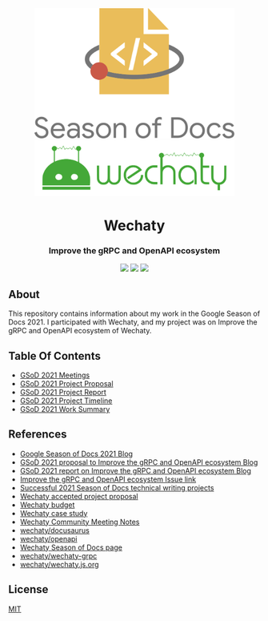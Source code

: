 <div align="center">
<img src="assets/gsod-2021-1.svg" height="auto" width="400" />
<br />
<img src="assets/gsod-2021-2.svg" height="auto" width="400" />
<br />
<h1>Wechaty</h1>
<h3>
Improve the gRPC and OpenAPI ecosystem
</h3>
<a href="https://github.com/iamrajiv/GSoD-2021/network/members"><img src="https://img.shields.io/github/forks/iamrajiv/GSoD-2021?color=0969da&style=for-the-badge" height="auto" width="auto" /></a>
<a href="https://github.com/iamrajiv/GSoD-2021/stargazers"><img src="https://img.shields.io/github/stars/iamrajiv/GSoD-2021?color=0969da&style=for-the-badge" height="auto" width="auto" /></a>
<a href="https://github.com/iamrajiv/GSoD-2021/blob/main/LICENSE"><img src="https://img.shields.io/github/license/iamrajiv/GSoD-2021?color=0969da&style=for-the-badge" height="auto" width="auto" /></a>
</div>

## About

This repository contains information about my work in the Google Season of Docs 2021. I participated with Wechaty, and my project was on Improve the gRPC and OpenAPI ecosystem of Wechaty.

## Table Of Contents

- [GSoD 2021 Meetings](GSoD_2021_Meetings.md)
- [GSoD 2021 Project Proposal](GSoD_2021_Project_Proposal.md)
- [GSoD 2021 Project Report](GSoD_2021_Project_Report.md)
- [GSoD 2021 Project Timeline](GSoD_2021_Project_Timeline.md)
- [GSoD 2021 Work Summary](GSoD_2021_Work_Summary.md)

## References

- [Google Season of Docs 2021 Blog](https://iamrajiv.github.io/posts/google-season-of-docs-2021/)
- [GSoD 2021 proposal to Improve the gRPC and OpenAPI ecosystem Blog](https://wechaty.js.org/2021/05/18/gsod-2021-proposal-to-improve-the-grpc-and-openapi-ecosystem/)
- [GSoD 2021 report on Improve the gRPC and OpenAPI ecosystem Blog](https://wechaty.js.org/2021/10/30/gsod-2021-report-on-improve-the-grpc-and-openapi-ecosystem/)
- [Improve the gRPC and OpenAPI ecosystem Issue link](https://github.com/wechaty/docusaurus/issues/1012)
- [Successful 2021 Season of Docs technical writing projects](https://developers.google.com/season-of-docs/docs/2021/participants)
- [Wechaty accepted project proposal](https://wechaty.js.org/docs/gsod/2021/)
- [Wechaty budget](https://wechaty.js.org/docs/gsod/2021/#budget)
- [Wechaty case study](https://docs.google.com/document/d/13V0sUUwQrJbE-pyKEwdi3JnaqY-oZRhbLW8VcaQIdiE/edit)
- [Wechaty Community Meeting Notes](https://docs.google.com/document/d/13V0sUUwQrJbE-pyKEwdi3JnaqY-oZRhbLW8VcaQIdiE/edit)
- [wechaty/docusaurus](https://github.com/wechaty/docusaurus)
- [wechaty/openapi](https://github.com/wechaty/openapi)
- [Wechaty Season of Docs page](https://wechaty.js.org/docs/gsod/2021/)
- [wechaty/wechaty-grpc](https://github.com/wechaty/grpc)
- [wechaty/wechaty.js.org](https://github.com/wechaty/wechaty.js.org)

## License

[MIT](https://github.com/iamrajiv/GSoD-2021/blob/main/LICENSE)
